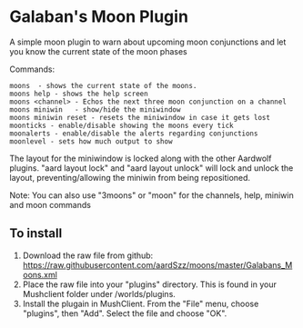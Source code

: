 # Galaban's Moon Plugin
A simple moon plugin to warn about upcoming moon conjunctions and let you know the current state of the moon phases

Commands:

    moons  - shows the current state of the moons.
    moons help - shows the help screen
    moons <channel> - Echos the next three moon conjunction on a channel
    moons miniwin   - show/hide the miniwindow
    moons miniwin reset - resets the miniwindow in case it gets lost
    moonticks - enable/disable showing the moons every tick
    moonalerts - enable/disable the alerts regarding conjunctions
    moonlevel - sets how much output to show

The layout for the miniwindow is locked along with the other Aardwolf plugins.  "aard layout lock" and "aard layout unlock" will lock and unlock the layout, preventing/allowing the miniwin from being repositioned.

Note: You can also use "3moons" or "moon" for the channels, help, miniwin and moon commands

## To install
1. Download the raw file from github:
https://raw.githubusercontent.com/aardSzz/moons/master/Galabans_Moons.xml
2. Place the raw file into your "plugins" directory.  This is found in your Mushclient folder under /worlds/plugins.
3. Install the plugain in MushClient.  From the "File" menu, choose "plugins", then "Add".  Select the file and choose "OK".
